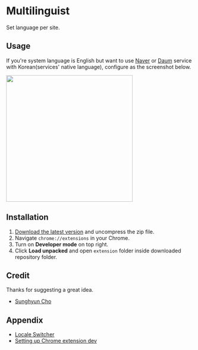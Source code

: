 # Multilinguist

Set language per site.

## Usage

If you're system language is English but want to use [Naver](https://www.naver.com) or [Daum](https://www.daum.net) service with Korean(services' native language), configure as the screenshot below.

<img src="https://user-images.githubusercontent.com/19797697/127734638-b6ea7dee-8f54-41be-89a9-2f70ee15c6ec.png" width="340" />

## Installation

1. [Download the latest version](https://github.com/jhaemin/multilinguist/releases) and uncompress the zip file.
2. Navigate `chrome://extensions` in your Chrome.
3. Turn on **Developer mode** on top right.
4. Click **Load unpacked** and open `extension` folder inside downloaded repository folder.

## Credit

Thanks for suggesting a great idea.

- [Sunghyun Cho](https://github.com/anaclumos)

## Appendix

- [Locale Switcher](https://github.com/athyuttamre/locale-switcher)
- [Setting up Chrome extension dev](https://krzysztofzuraw.com/blog/2020/setting-up-chrome-extension-dev/)
